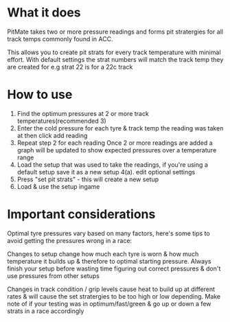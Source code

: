 # What it does
PitMate takes two or more pressure readings and forms pit stratergies for all track temps commonly found in ACC.

This allows you to create pit strats for every track temperature with minimal effort.
With default settings the strat numbers will match the track temp they are created for
e.g strat 22 is for a 22c track

# How to use
1. Find the optimum pressures at 2 or more track temperatures(recommended 3)
2. Enter the cold pressure for each tyre & track temp the reading was taken at then click add reading
3. Repeat step 2 for each reading
Once 2 or more readings are added a graph will be updated to show expected pressures over a temperature range
4. Load the setup that was used to take the readings, if you're using a default setup save it as a new setup
4(a). edit optional settings
5. Press "set pit strats" - this will create a new setup
6. Load & use the setup ingame

# Important considerations

Optimal tyre pressures vary based on many factors, here's some tips to avoid getting the pressures wrong in a race:

Changes to setup change how much each tyre is worn & how much temperature it builds up & therefore to optimal starting pressure.
Always finish your setup before wasting time figuring out correct pressures & don't use pressures from other setups

Changes in track condition / grip levels cause heat to build up at different rates & will cause the set stratergies to be too high or low depending.
Make note of if your testing was in optimum/fast/green & go up or down a few strats in a race accordingly 
